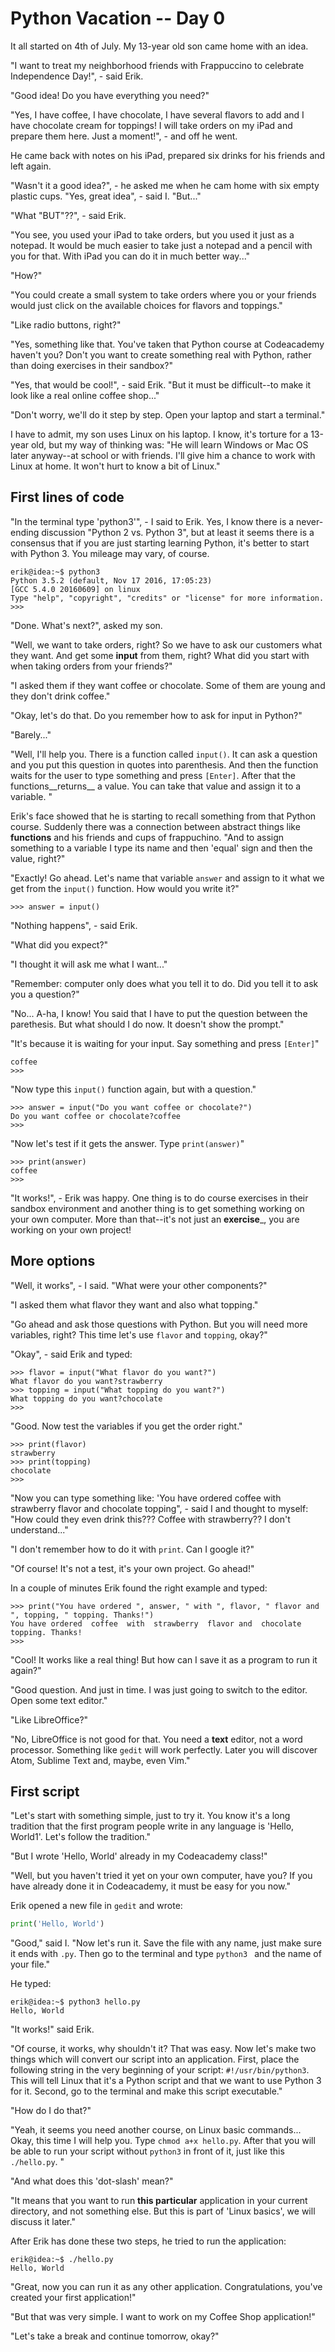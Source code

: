 
# Python Vacation -- Day 0

It all started on 4th of July. My 13-year old son came home with an idea. 

"I want to treat my neighborhood friends with Frappuccino to celebrate Independence Day!", - said Erik.

"Good idea! Do you have everything you need?"

"Yes, I have coffee, I have chocolate, I have several flavors to add and I have chocolate cream for toppings! I will take orders on my iPad and prepare them here. Just a moment!", - and off he went.

He came back with notes on his iPad, prepared six drinks for his friends and left again.

"Wasn't it a good idea?", - he asked me when he cam home with six empty plastic cups. "Yes, great idea", - said I. "But..."

"What "BUT"??", - said Erik.

"You see, you used your iPad to take orders, but you used it just as a notepad. It would be much easier to take just a notepad and a pencil with you for that. With iPad you can do it in much better way..."

"How?"

"You could create a small system to take orders where you or your friends would just click on the available choices for flavors and toppings."

"Like radio buttons, right?"

"Yes, something like that. You've taken that Python course at Codeacademy haven't you? Don't you want to create something real with Python, rather than doing exercises in their sandbox?"

"Yes, that would be cool!", - said Erik. "But it must be difficult--to make it look like a real online coffee shop..."

"Don't worry, we'll do it step by step. Open your laptop and start a terminal."


I have to admit, my son uses Linux on his laptop. I know, it's torture for a 13-year old, but my way of thinking was: "He will learn Windows or Mac OS later anyway--at school or with friends. I'll give him a chance to work with Linux at home. It won't hurt to know a bit of Linux."

## First lines of code

"In the terminal type 'python3'", - I said to Erik. Yes, I know there is a never-ending discussion "Python 2 vs. Python 3", but at least it seems there is a consensus that if you are just starting learning Python, it's better to start with Python 3. You mileage may vary, of course. 

```console
erik@idea:~$ python3
Python 3.5.2 (default, Nov 17 2016, 17:05:23) 
[GCC 5.4.0 20160609] on linux
Type "help", "copyright", "credits" or "license" for more information.
>>> 
```

"Done. What's next?", asked my son.

"Well, we want to take orders, right? So we have to ask our customers what they want. And get some __input__ from them, right? What did you start with when taking orders from your friends?"

"I asked them if they want coffee or chocolate. Some of them are young and they don't drink coffee."

"Okay, let's do that. Do you remember how to ask for input in Python?"

"Barely..."

"Well, I'll help you. There is a function called `input()`. It can ask a question and you put this question in quotes into parenthesis. And then the function waits for the user to type something and press `[Enter]`. After that the functions__returns__ a value. You can take that value and assign it to a variable. "

Erik's face showed that he is starting to recall something from that Python course. Suddenly there was a connection between abstract things like __functions__ and his friends and cups of frappuchino. "And to assign something to a variable I type its name and then 'equal' sign and then the value, right?"

"Exactly! Go ahead. Let's name that variable `answer` and assign to it what we get from the `input()` function. How would you write it?"

```
>>> answer = input()

```

"Nothing happens", - said Erik.

"What did you expect?"

"I thought it will ask me what I want..."

"Remember: computer only does what you tell it to do. Did you tell it to ask you a question?"

"No... A-ha, I know! You said that I have to put the question between the parethesis. But what should I do now. It doesn't show the prompt."

"It's because it is waiting for your input. Say something and press `[Enter]`"

```
coffee
>>> 
```

"Now type this `input()` function again, but with a question."

```
>>> answer = input("Do you want coffee or chocolate?")
Do you want coffee or chocolate?coffee
>>> 
```

"Now let's test if it gets the answer. Type `print(answer)`"

```
>>> print(answer)
coffee
>>> 
```

"It works!", - Erik was happy. One thing is to do course exercises in their sandbox environment and another thing is to get something working on your own computer. More than that--it's not just an __exercise___, you are working on your own project!



## More options

"Well, it works", - I said. "What were your other components?"

"I asked them what flavor they want and also what topping."

"Go ahead and ask those questions with Python. But you will need more variables, right? This time let's use `flavor` and `topping`, okay?"

"Okay", - said Erik and typed:

```
>>> flavor = input("What flavor do you want?")
What flavor do you want?strawberry
>>> topping = input("What topping do you want?")
What topping do you want?chocolate
>>> 
```

"Good. Now test the variables if you get the order right."

```
>>> print(flavor)
strawberry
>>> print(topping)
chocolate
>>> 
```

"Now you can type something like: 'You have ordered coffee with strawberry flavor and chocolate topping", - said I and thought to myself: "How could they even drink this??? Coffee with strawberry?? I don't understand..."

"I don't remember how to do it with `print`. Can I google it?"

"Of course! It's not a test, it's your own project. Go ahead!"

In a couple of minutes Erik found the right example and typed:

```
>>> print("You have ordered ", answer, " with ", flavor, " flavor and ", topping, " topping. Thanks!")
You have ordered  coffee  with  strawberry  flavor and  chocolate  topping. Thanks!
>>> 
```

"Cool! It works like a real thing! But how can I save it as a program to run it again?"

"Good question. And just in time. I was just going to switch to the editor. Open some text editor."

"Like LibreOffice?"

"No, LibreOffice is not good for that. You need a __text__ editor, not a word processor. Something like `gedit` will work perfectly. Later you will discover Atom, Sublime Text and, maybe, even Vim."


## First script

"Let's start with something simple, just to try it. You know it's a long tradition that the first program people write in any language is 'Hello, World1'. Let's follow the tradition."

"But I wrote 'Hello, World' already in my Codeacademy class!"

"Well, but you haven't tried it yet on your own computer, have you? If you have already done it in Codeacademy, it must be easy for you now."

Erik opened a new file in `gedit` and wrote:

``` python
print('Hello, World')
```

"Good," said I. "Now let's run it. Save the file with any name, just make sure it ends with `.py`. Then go to the terminal and type `python3 ` and the name of your file."

He typed:

```console
erik@idea:~$ python3 hello.py
Hello, World
```

"It works!" said Erik. 

"Of course, it works, why shouldn't it? That was easy. Now let's make two things which will convert our script into an application. First, place the following string in the very beginning of your script: `#!/usr/bin/python3`. This will tell Linux that it's a Python script and that we want to use Python 3 for it. Second, go to the terminal and make this script executable."

"How do I do that?"

"Yeah, it seems you need another course, on Linux basic commands... Okay, this time I will help you. Type `chmod a+x hello.py`. After that you will be able to run your script without `python3` in front of it, just like this `./hello.py`. "

"And what does this 'dot-slash' mean?"

"It means that you want to run __this particular__ application in your current directory, and not something else. But this is part of 'Linux basics', we will discuss it later."

After Erik has done these two steps, he tried to run the application:

``` console
erik@idea:~$ ./hello.py
Hello, World
```

"Great, now you can run it as any other application. Congratulations, you've created your first application!"

"But that was very simple. I want to work on my Coffee Shop application!"

"Let's take a break and continue tomorrow, okay?"


